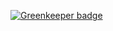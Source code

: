 
[![Greenkeeper badge](https://badges.greenkeeper.io/mauricedb/React-2018-09-25.svg)](https://greenkeeper.io/)
